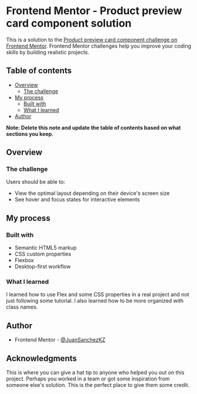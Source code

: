# Frontend Mentor - Product preview card component solution

This is a solution to the [Product preview card component challenge on Frontend Mentor](https://www.frontendmentor.io/challenges/product-preview-card-component-GO7UmttRfa). Frontend Mentor challenges help you improve your coding skills by building realistic projects.

## Table of contents

- [Overview](#overview)
  - [The challenge](#the-challenge)
- [My process](#my-process)
  - [Built with](#built-with)
  - [What I learned](#what-i-learned)
- [Author](#author)

**Note: Delete this note and update the table of contents based on what sections you keep.**

## Overview

### The challenge

Users should be able to:

- View the optimal layout depending on their device's screen size
- See hover and focus states for interactive elements

## My process

### Built with

- Semantic HTML5 markup
- CSS custom properties
- Flexbox
- Desktop-first workflow

### What I learned

I learned how to use Flex and some CSS properties in a real project and not just following some tutorial. I also learned how to be more organized with class names.

## Author

- Frontend Mentor - [@JuanSanchezKZ](https://www.frontendmentor.io/profile/JuanSanchezKZ)

## Acknowledgments

This is where you can give a hat tip to anyone who helped you out on this project. Perhaps you worked in a team or got some inspiration from someone else's solution. This is the perfect place to give them some credit.
